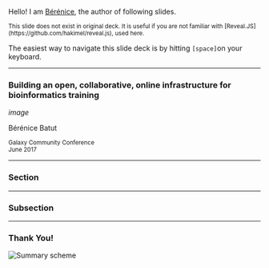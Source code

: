 Hello! I am [Bérénice](http://bebatut.fr/), the author of following slides.

<small>
This slide does not exist in original deck. It is useful if you are not familiar with [Reveal.JS](https://github.com/hakimel/reveal.js), used here.
</small>

The easiest way to navigate this slide deck is by hitting `[space]`on your keyboard.

---

### Building an open, collaborative, online infrastructure for bioinformatics training

*image*

Bérénice Batut

<small>
Galaxy Community Conference <br>June 2017
</small>

---

### Section

----

### Subsection

---

### Thank You!

![Summary scheme](images/global_analysis_scheme.png)


